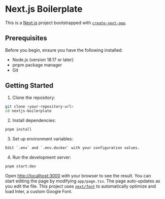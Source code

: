 # Next.js Boilerplate

This is a [Next.js](https://nextjs.org/) project bootstrapped with [`create-next-app`](https://github.com/vercel/next.js/tree/canary/packages/create-next-app).

## Prerequisites

Before you begin, ensure you have the following installed:
- Node.js (version 18.17 or later)
- pnpm package manager
- Git

## Getting Started

1. Clone the repository:
```bash
git clone <your-repository-url>
cd nextjs-boilerplate
```

2. Install dependencies:
```bash
pnpm install
```

3. Set up environment variables:
```bash
Edit `.env` and `.env.docker` with your configuration values.
```

4. Run the development server:
```bash
pnpm start:dev
```

Open [http://localhost:3000](http://localhost:3000) with your browser to see the result.
You can start editing the page by modifying `app/page.tsx`. The page auto-updates as you edit the file.
This project uses [`next/font`](https://nextjs.org/docs/basic-features/font-optimization) to automatically optimize and load Inter, a custom Google Font.